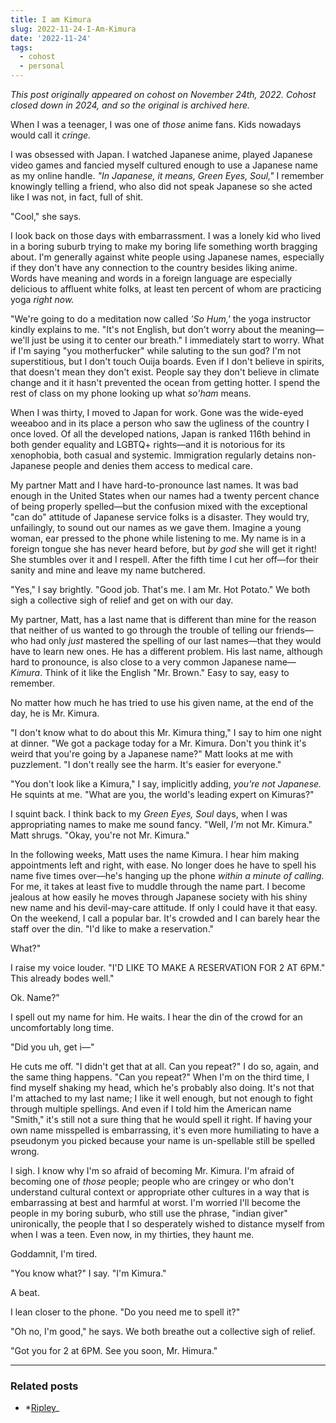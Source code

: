 ```yaml
---
title: I am Kimura
slug: 2022-11-24-I-Am-Kimura
date: '2022-11-24'
tags:
  - cohost
  - personal
---
```


_This post originally appeared on cohost on November 24th, 2022. Cohost closed down in 2024, and so the original is archived here._

When I was a teenager, I was one of _those_ anime fans. Kids nowadays would call it _cringe._

I was obsessed with Japan. I watched Japanese anime, played Japanese video games and fancied myself cultured enough to use a Japanese name as my online handle. _"In Japanese, it means, Green Eyes, Soul,"_ I remember knowingly telling a friend, who also did not speak Japanese so she acted like I was not, in fact, full of shit.

"Cool," she says.

I look back on those days with embarrassment. I was a lonely kid who lived in a boring suburb trying to make my boring life something worth bragging about. I'm generally against white people using Japanese names, especially if they don't have any connection to the country besides liking anime. Words have meaning and words in a foreign language are especially delicious to affluent white folks, at least ten percent of whom are practicing yoga _right now._

"We're going to do a meditation now called _'So Hum,'_ the yoga instructor kindly explains to me. "It's not English, but don't worry about the meaning—we'll just be using it to center our breath." I immediately start to worry. What if I'm saying "you motherfucker" while saluting to the sun god? I'm not superstitious, but I don't touch Ouija boards. Even if I don't believe in spirits, that doesn't mean they don't exist. People say they don't believe in climate change and it it hasn't prevented the ocean from getting hotter. I spend the rest of class on my phone looking up what _so'ham_ means.

When I was thirty, I moved to Japan for work. Gone was the wide-eyed weeaboo and in its place a person who saw the ugliness of the country I once loved. Of all the developed nations, Japan is ranked 116th behind in both gender equality and LGBTQ+ rights—and it is notorious for its xenophobia, both casual and systemic. Immigration regularly detains non-Japanese people and denies them access to medical care.

My partner Matt and I have hard-to-pronounce last names. It was bad enough in the United States when our names had a twenty percent chance of being properly spelled—but the confusion mixed with the exceptional "can do" attitude of Japanese service folks is a disaster. They would try, unfailingly, to sound out our names as we gave them. Imagine a young woman, ear pressed to the phone while listening to me. My name is in a foreign tongue she has never heard before, but _by god_ she will get it right! She stumbles over it and I respell. After the fifth time I cut her off—for their sanity and mine and leave my name butchered.

"Yes," I say brightly. "Good job. That's me. I am Mr. Hot Potato." We both sigh a collective sigh of relief and get on with our day.

My partner, Matt, has a last name that is different than mine for the reason that neither of us wanted to go through the trouble of telling our friends—who had only _just_ mastered the spelling of our last names—that they would have to learn new ones. He has a different problem. His last name, although hard to pronounce, is also close to a very common Japanese name—_Kimura_. Think of it like the English "Mr. Brown." Easy to say, easy to remember.

No matter how much he has tried to use his given name, at the end of the day, he is Mr. Kimura.

"I don't know what to do about this Mr. Kimura thing," I say to him one night at dinner. "We got a package today for a Mr. Kimura. Don't you think it's weird that you're going by a Japanese name?" Matt looks at me with puzzlement. "I don't really see the harm. It's easier for everyone."

"You don't look like a Kimura," I say, implicitly adding, _you're not Japanese._ He squints at me. "What are you, the world's leading expert on Kimuras?"

I squint back. I think back to my _Green Eyes, Soul_ days, when I was appropriating names to make me sound fancy. "Well, _I'm_ not Mr. Kimura." Matt shrugs. "Okay, you're not Mr. Kimura."

In the following weeks, Matt uses the name Kimura. I hear him making appointments left and right, with ease. No longer does he have to spell his name five times over—he's hanging up the phone _within a minute of calling._ For me, it takes at least five to muddle through the name part. I become jealous at how easily he moves through Japanese society with his shiny new name and his devil-may-care attitude. If only I could have it that easy. On the weekend, I call a popular bar. It's crowded and I can barely hear the staff over the din. "I'd like to make a reservation."

What?"

I raise my voice louder. "I'D LIKE TO MAKE A RESERVATION FOR 2 AT 6PM." This already bodes well."

Ok. Name?"

I spell out my name for him. He waits. I hear the din of the crowd for an uncomfortably long time.

"Did you uh, get i—"

He cuts me off. "I didn't get that at all. Can you repeat?" I do so, again, and the same thing happens. "Can you repeat?" When I'm on the third time, I find myself shaking my head, which he's probably also doing. It's not that I'm attached to my last name; I like it well enough, but not enough to fight through multiple spellings. And even if I told him the American name "Smith," it's still not a sure thing that he would spell it right. If having your own name misspelled is embarrassing, it's even more humiliating to have a pseudonym you picked because your name is un-spellable still be spelled wrong.

I sigh. I know why I'm so afraid of becoming Mr. Kimura. I'm afraid of becoming one of _those_ people; people who are cringey or who don't understand cultural context or appropriate other cultures in a way that is embarrassing at best and harmful at worst. I'm worried I'll become the people in my boring suburb, who still use the phrase, "indian giver" unironically, the people that I so desperately wished to distance myself from when I was a teen. Even now, in my thirties, they haunt me.

Goddamnit, I'm tired.

"You know what?" I say. "I'm Kimura."

A beat.

I lean closer to the phone. "Do you need me to spell it?"

"Oh no, I'm good," he says. We both breathe out a collective sigh of relief.

"Got you for 2 at 6PM. See you soon, Mr. Himura."

---

### Related posts

* *[Ripley](/blog/posts/2023-05-04-Ripley/)_

